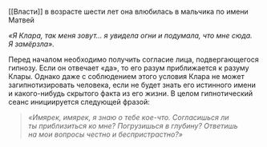 [[Власти]]
в возрасте шести лет она влюбилась в мальчика по имени Матвей[](https://pathologic.fandom.com/ru/wiki/%D0%A1%D0%B0%D0%BC%D0%BE%D0%B7%D0%B2%D0%B0%D0%BD%D0%BA%D0%B0#cite_note-2)

_«Я Клара, так меня зовут… я увидела огни и подумала, что мне сюда. Я замёрзла»._

Перед началом необходимо получить согласие лица, подвергающегося гипнозу. Если он отвечает «да», то его разум приближается к разуму Клары. Однако даже с соблюдением этого условия Клара не может загипнотизировать человека, если не будет знать его истинного имени и какого-нибудь скрытого факта из его жизни. В целом гипнотический сеанс инициируется следующей фразой:

> _«Имярек, имярек, я знаю о тебе кое-что. Согласишься ли ты приблизиться ко мне? Погрузишься в глубину? Ответишь на мои вопросы честно и беспристрастно?»_

